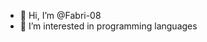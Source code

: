 - 👋 Hi, I’m @Fabri-08
- 👀 I’m interested in programming languages
<!---
Fabri-08/Fabri-08 is a ✨ special ✨ repository because its `README.md` (this file) appears on your GitHub profile.
You can click the Preview link to take a look at your changes.
--->
